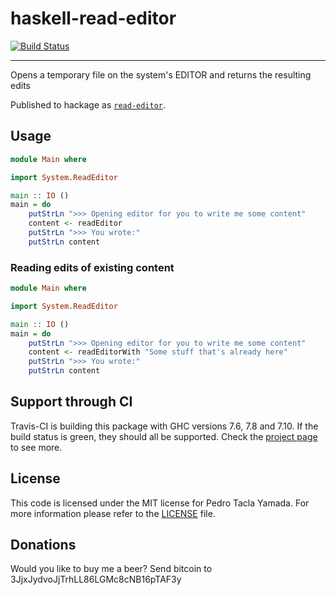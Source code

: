 haskell-read-editor
===================
[![Build Status](https://travis-ci.org/yamadapc/haskell-read-editor.svg?branch=master)](https://travis-ci.org/yamadapc/haskell-read-editor)
- - -
Opens a temporary file on the system's EDITOR and returns the resulting edits

Published to hackage as [`read-editor`](https://hackage.haskell.org/package/read-editor).

## Usage
```haskell
module Main where

import System.ReadEditor

main :: IO ()
main = do
    putStrLn ">>> Opening editor for you to write me some content"
    content <- readEditor
    putStrLn ">>> You wrote:"
    putStrLn content
```

### Reading edits of existing content
```haskell
module Main where

import System.ReadEditor

main :: IO ()
main = do
    putStrLn ">>> Opening editor for you to write me some content"
    content <- readEditorWith "Some stuff that's already here"
    putStrLn ">>> You wrote:"
    putStrLn content
```

## Support through CI
Travis-CI is building this package with GHC versions 7.6, 7.8 and 7.10. If the
build status is green, they should all be supported. Check the [project page](https://travis-ci.org/yamadapc/haskell-read-editor)
to see more.

## License
This code is licensed under the MIT license for Pedro Tacla Yamada. For more
information please refer to the [LICENSE](/LICENSE) file.

## Donations
Would you like to buy me a beer? Send bitcoin to 3JjxJydvoJjTrhLL86LGMc8cNB16pTAF3y
